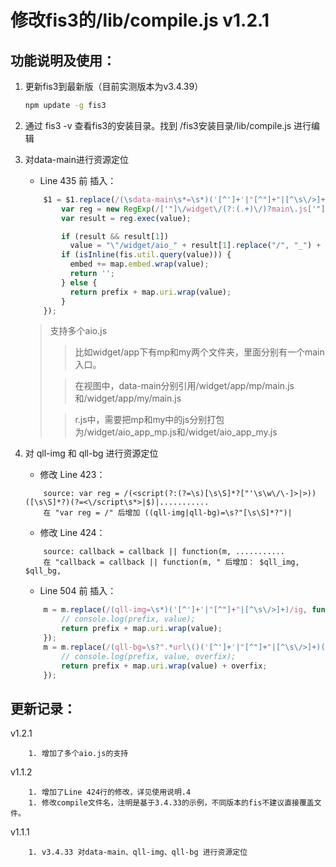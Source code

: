 # 修改fis3的/lib/compile.js v1.2.1

功能说明及使用：
--------------

1. 更新fis3到最新版（目前实测版本为v3.4.39）

    ```sh       
    npm update -g fis3
    ```

2. 通过 fis3 -v 查看fis3的安装目录。找到 /fis3安装目录/lib/compile.js 进行编辑


3. 对data-main进行资源定位

    * Line 435 前 插入：
    ```javascript
        $1 = $1.replace(/(\sdata-main\s*=\s*)('[^']+'|"[^"]+"|[^\s\/>]+)/ig, function(m, prefix, value) {
            var reg = new RegExp(/['"]\/widget\/(?:(.+)\/)?main\.js['"]/ig);
            var result = reg.exec(value);

            if (result && result[1])
              value = "\"/widget/aio_" + result[1].replace("/", "_") + ".js\"";
            if (isInline(fis.util.query(value))) {
              embed += map.embed.wrap(value);
              return '';
            } else {
              return prefix + map.uri.wrap(value);
            }
        });
    ```
    > 支持多个aio.js
    > > 比如widget/app下有mp和my两个文件夹，里面分别有一个main入口。
    > 
    > > 在视图中，data-main分别引用/widget/app/mp/main.js和/widget/app/my/main.js
    > 
    > > r.js中，需要把mp和my中的js分别打包为/widget/aio_app_mp.js和/widget/aio_app_my.js


4. 对 qll-img 和 qll-bg 进行资源定位

    * 修改 Line 423：
    ```
        source: var reg = /(<script(?:(?=\s)[\s\S]*?["'\s\w\/\-]>|>))([\s\S]*?)(?=<\/script\s*>|$)|........... 
        在 "var reg = /" 后增加 ((qll-img|qll-bg)=\s?"[\s\S]*?")|
    ```

    * 修改 Line 424：
    ```
        source: callback = callback || function(m, ...........
        在 "callback = callback || function(m, " 后增加： $qll_img, $qll_bg, 
    ```

    * Line 504 前 插入：
    ```javascript
        m = m.replace(/(qll-img=\s*)('[^']+'|"[^"]+"|[^\s\/>]+)/ig, function(_, prefix, value) {
            // console.log(prefix, value);
            return prefix + map.uri.wrap(value);
        });
        m = m.replace(/(qll-bg=\s?".*url\()('[^']+'|"[^"]+"|[^\s\/>]+)(.*")/ig, function(_, prefix, value, overfix) {
            // console.log(prefix, value, overfix);
            return prefix + map.uri.wrap(value) + overfix;
        });
    ```

更新记录：
--------------

v1.2.1

        1. 增加了多个aio.js的支持

v1.1.2

        1. 增加了Line 424行的修改，详见使用说明.4
        1. 修改compile文件名，注明是基于3.4.33的示例，不同版本的fis不建议直接覆盖文件。

v1.1.1

        1. v3.4.33 对data-main、qll-img、qll-bg 进行资源定位
        
